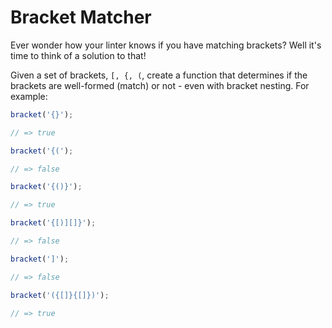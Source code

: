 # Bracket Matcher

Ever wonder how your linter knows if you have matching brackets? Well it's time to think of a solution to that!

Given a set of brackets, `[, {, (`, create a function that determines if the brackets are well-formed (match) or not - even with bracket nesting. For example:

```javascript
bracket('{}');

// => true
```

```javascript
bracket('{(');

// => false
```

```javascript
bracket('{()}');

// => true
```

```javascript
bracket('{[)][]}');

// => false
```

```javascript
bracket(']');

// => false
```

```javascript
bracket('({[]}{[]})');

// => true
```
